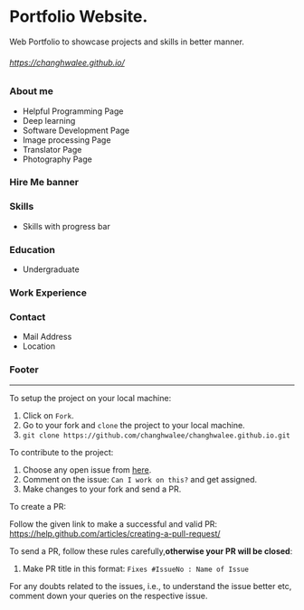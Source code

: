 # Portfolio Website.
Web Portfolio to showcase projects and skills in better manner.

###### https://changhwalee.github.io/

### About me
* Helpful Programming Page
* Deep learning
* Software Development Page
* Image processing Page
* Translator Page
* Photography Page

### Hire Me banner
### Skills
* Skills with progress bar
### Education
* Undergraduate
### Work Experience
### Contact
* Mail Address
* Location

### Footer
------------------------------------------------------------------
To setup the project on your local machine:

1. Click on `Fork`.
2. Go to your fork and `clone` the project to your local machine.
3. `git clone https://github.com/changhwalee/changhwalee.github.io.git`

To contribute to the project:

1. Choose any open issue from [here](https://github.com/changhwalee/changhwalee.github.io/issues).
2. Comment on the issue: `Can I work on this?` and get assigned.
3. Make changes to your fork and send a PR.

To create a PR:

Follow the given link to make a successful and valid PR: https://help.github.com/articles/creating-a-pull-request/

To send a PR, follow these rules carefully,**otherwise your PR will be closed**:

1. Make PR title in this format: `Fixes #IssueNo : Name of Issue`

For any doubts related to the issues, i.e., to understand the issue better etc, comment down your queries on the respective issue.

